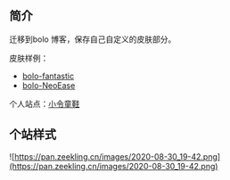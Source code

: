 ## 简介

迁移到bolo 博客，保存自己自定义的皮肤部分。

皮肤样例：
- [bolo-fantastic](https://www.zeekling.cn/?skin=bolo-fantastic)
- [bolo-NeoEase](https://www.zeekling.cn/?skin=bolo-NeoEase-mod)

个人站点：[小令童鞋](https://www.zeekling.cn/)

## 个站样式

![https://pan.zeekling.cn/images/2020-08-30_19-42.png](https://pan.zeekling.cn/images/2020-08-30_19-42.png)
